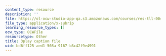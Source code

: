 ```yaml
---
content_type: resource
description: ''
file: https://ol-ocw-studio-app-qa.s3.amazonaws.com/courses/res-tll-004-stem-concept-videos-fall-2013/bd6ff125aed1508a9167b3c42f9e4991_tGqogBLtK4M.vtt
file_type: application/x-subrip
learning_resource_types: []
ocw_type: OCWFile
resourcetype: Other
title: 3play caption file
uid: bd6ff125-aed1-508a-9167-b3c42f9e4991
---
```

